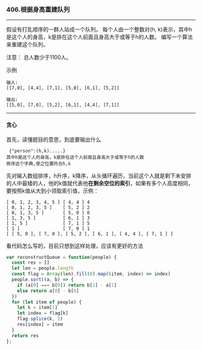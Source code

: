 ### 406.根据身高重建队列

---

假设有打乱顺序的一群人站成一个队列。 每个人由一个整数对(h, k)表示，其中h是这个人的身高，k是排在这个人前面且身高大于或等于h的人数。 编写一个算法来重建这个队列。

注意：
总人数少于1100人。

示例
```
输入:
[[7,0], [4,4], [7,1], [5,0], [6,1], [5,2]]

输出:
[[5,0], [7,0], [5,2], [6,1], [4,4], [7,1]]
```
---

#### 贪心

首先，读懂题目的意思，到底要输出什么

```
 {"person":(h,k).....}
其中h是这个人的身高，k是排在这个人前面且身高大于或等于h的人数
排序这个字典,使之位置符合h,k
```

先对输入数组排序，h升序，k降序，从头循环遍历，当前这个人就是剩下未安排的人中最矮的人，他的k值就代表他**在剩余空位的索引**，如果有多个人高度相同，要按照k值从大到小领取索引值，示例：

```
[ 0, 1, 2, 3, 4, 5 ] [ 4, 4 ] 4
[ 0, 1, 2, 3, 5 ]    [ 5, 2 ] 2
[ 0, 1, 3, 5 ]       [ 5, 0 ] 0
[ 1, 3, 5 ]          [ 6, 1 ] 3
[ 1, 5 ]             [ 7, 1 ] 5
[ 1 ]                [ 7, 0 ] 1
[ [ 5, 0 ], [ 7, 0 ], [ 5, 2 ], [ 6, 1 ], [ 4, 4 ], [ 7, 1 ] ]
```
看代码怎么写的，目前只想到这样处理，应该有更好的方法

``` js
var reconstructQueue = function(people) {
  const res = []
  let len = people.length
  const flag = Array(len).fill(0).map((item, index) => index)
  people.sort((a, b) => {
    if (a[0] === b[0]) return b[1] - a[1]
    else return a[0] - b[0]
  })
  for (let item of people) {
    let k = item[1]
    let index = flag[k]
    flag.splice(k, 1)
    res[index] = item
  }
  return res
};
```
